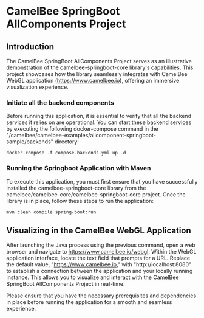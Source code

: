 # CamelBee SpringBoot AllComponents Project

## Introduction

The CamelBee SpringBoot AllComponents Project serves as an illustrative demonstration of the camelbee-springboot-core library's capabilities. 
This project showcases how the library seamlessly integrates with CamelBee WebGL application (https://www.camelbee.io), offering an immersive visualization experience.

### Initiate all the backend components
 
Before running this application, it is essential to verify that all the backend services it relies on are operational. 
You can start these backend services by executing the following docker-compose command in the "/camelbee/camelbee-examples/allcomponent-springboot-sample/backends" directory:

`docker-compose -f compose-backends.yml up -d`

### Running the Springboot Application with Maven

To execute this application, you must first ensure that you have successfully installed the camelbee-springboot-core library from the camelbee/camelbee-core/camelbee-springboot-core project. 
Once the library is in place, follow these steps to run the application:

`mvn clean compile spring-boot:run`

## Visualizing in the CamelBee WebGL Application

After launching the Java process using the previous command, open a web browser and navigate to https://www.camelbee.io/webgl.
Within the WebGL application interface, locate the text field that prompts for a URL. 
Replace the default value, "https://www.camelbee.io," with "http://localhost:8080" to establish a connection between the application and your locally running instance. 
This allows you to visualize and interact with the CamelBee SpringBoot AllComponents Project in real-time.

Please ensure that you have the necessary prerequisites and dependencies in place before running the application for a smooth and seamless experience.

